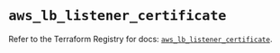 # `aws_lb_listener_certificate`

Refer to the Terraform Registry for docs: [`aws_lb_listener_certificate`](https://registry.terraform.io/providers/hashicorp/aws/6.2.0/docs/resources/lb_listener_certificate).
